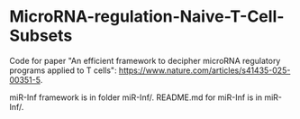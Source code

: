 # MicroRNA-regulation-Naive-T-Cell-Subsets
Code for paper "An efficient framework to decipher microRNA regulatory programs applied to T cells": https://www.nature.com/articles/s41435-025-00351-5.

miR-Inf framework is in folder miR-Inf/. README.md for miR-Inf is in miR-Inf/.
